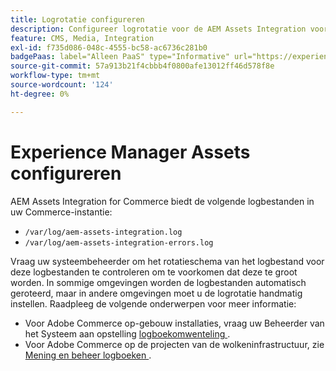 ```yaml
---
title: Logrotatie configureren
description: Configureer logrotatie voor de AEM Assets Integration voor Commerce.
feature: CMS, Media, Integration
exl-id: f735d086-048c-4555-bc58-ac6736c281b0
badgePaas: label="Alleen PaaS" type="Informative" url="https://experienceleague.adobe.com/en/docs/commerce/user-guides/product-solutions" tooltip="Is alleen van toepassing op Adobe Commerce op Cloud-projecten (door Adobe beheerde PaaS-infrastructuur) en op projecten in het veld."
source-git-commit: 57a913b21f4cbbb4f0800afe13012ff46d578f8e
workflow-type: tm+mt
source-wordcount: '124'
ht-degree: 0%

---
```


# Experience Manager Assets configureren

AEM Assets Integration for Commerce biedt de volgende logbestanden in uw Commerce-instantie:

- `/var/log/aem-assets-integration.log`
- `/var/log/aem-assets-integration-errors.log`

Vraag uw systeembeheerder om het rotatieschema van het logbestand voor deze logbestanden te controleren om te voorkomen dat deze te groot worden. In sommige omgevingen worden de logbestanden automatisch geroteerd, maar in andere omgevingen moet u de logrotatie handmatig instellen. Raadpleeg de volgende onderwerpen voor meer informatie:

- Voor Adobe Commerce op-gebouw installaties, vraag uw Beheerder van het Systeem aan opstelling [ logboekomwenteling ](https://experienceleague.adobe.com/docs/commerce-operations/installation-guide/next-steps/configuration.html#server-settings).
- Voor Adobe Commerce op de projecten van de wolkeninfrastructuur, zie [ Mening en beheer logboeken ](https://experienceleague.adobe.com/docs/commerce-cloud-service/user-guide/develop/test/log-locations.html).

